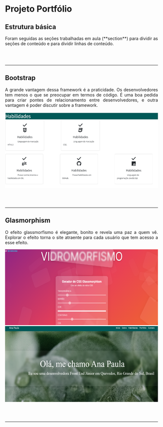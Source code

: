 # Projeto Portfólio
## Estrutura básica 
<p align="justify"> Foram seguidas as seções trabalhadas em aula (**section**) para dividir as seções de conteúdo e para dividir linhas de conteúdo.</p>
<br><br>

<hr>

## Bootstrap
<p align="justify"> A grande vantagem dessa framework é a praticidade. Os desenvolvedores tem menos o que se preocupar em termos de código. É uma boa pedida para criar pontes de relacionamento entre desenvolvedores, e outra vantagem é poder discutir sobre a framework.  </p>
<p float="left" align= "center">
<img height="250" src="prints/bootstrap.png"></p>

 <br><br>

 <hr>

 ## Glasmorphism

 <p align="justify"> O efeito glassmorfismo é elegante,  bonito e revela uma paz a quem vê. Explorar o efeito torna o site atraente para cada usuário que tem acesso a esse efeito. </p> 
 <p float="left" align= "center">
 	<img height="250" src="prints/glass.png"> 
 <img height="250" src="prints/portfolio.png"></p>
 	




 <br><br>

 <hr>